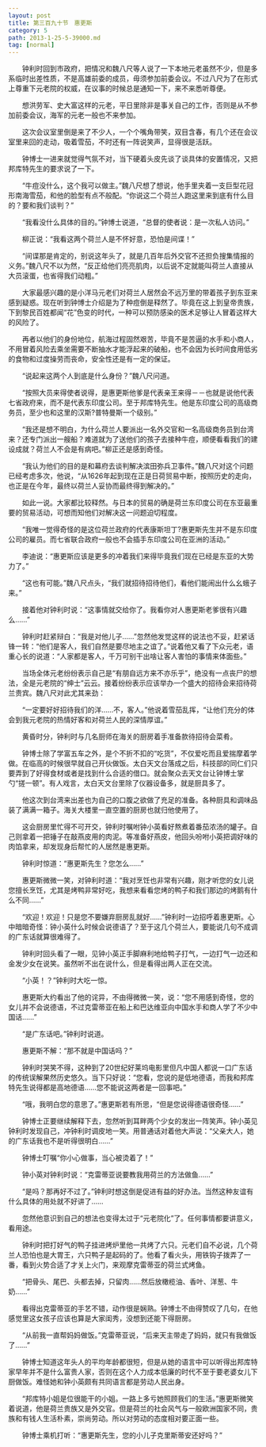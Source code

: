 ```yaml
---
layout: post
title: 第三百九十节　惠更斯
category: 5
path: 2013-1-25-5-39000.md
tag: [normal]
---
```


　　钟利时回到市政府，把情况和魏八尺等人说了一下本地元老虽然不少，但是多系临时出差性质，不是高雄前委的成员，毋须参加前委会议。不过八尺为了在形式上尊重下元老院的权威，在议事的时候总是通知一下，来不来悉听尊便。

　　想洪劳军、史大富这样的元老，平日里除非是事关自己的工作，否则是从不参加前委会议，海军的元老一般也不来参加。

　　这次会议室里倒是来了不少人，一个个嘴角带笑，双目含春，有几个还在会议室里来回的走动，吸着雪茄，不时还有一阵说笑声，显得很是活跃。

　　钟博士一进来就觉得气氛不对，当下硬着头皮先谈了谈具体的安置情况，又把邦库特先生的要求说了一下。

　　“牛痘没什么，这个我可以做主。”魏八尺想了想说，他手里夹着一支巨型花冠形南海雪茄，和他的脸型有点不般配。“你说这二个荷兰人跑这里来到底有什么目的？要和我们谈判？”

　　“我看没什么具体的目的。”钟博士说道，“总督的使者说：是一次私人访问。”

　　柳正说：“我看这两个荷兰人是不怀好意，恐怕是间谍！”

　　“间谍那是肯定的，别说这年头了，就是几百年后外交官不还担负搜集情报的义务。”魏八尺不以为然，“反正给他们亮亮肌肉，以后说不定就能叫荷兰人直接从大员滚蛋，也省得我们动粗。”

　　大家最感兴趣的是小洋马元老们对荷兰人居然会不远万里的带着孩子到东亚来感到疑惑。现在听到钟博士介绍是为了种痘倒是释然了。毕竟在这上到皇帝贵族，下到黎民百姓都闻“花”色变的时代，一种可以预防感染的医术足够让人冒着这样大的风险了。

　　再者以他们的身份地位，航海过程固然艰苦，毕竟不是苦逼的水手和小商人，不用冒着风险去乘坐需要不断抽水才能浮起来的破船，也不会因为长时间食用低劣的食物和过度操劳而丧命，安全性还是有一定的保证。

　　“说起来这两个人到底是什么身份？”魏八尺问道。

　　“按照大员来得使者说得，是惠更斯他爹是代表亲王来得－－也就是说他代表七省政府来，而不是代表东印度公司。至于邦库特先生。他是东印度公司的高级商务员，至少也和这里的汉斯?普特曼斯一个级别。”

　　“我还是想不明白，为什么荷兰人要派出一名外交官和一名高级商务员到台湾来？还专门派出一艘船？难道就为了送他们的孩子去接种牛痘，顺便看看我们的建设成就？荷兰人不会是有病吧。”柳正还是感到奇怪。

　　“我认为他们的目的是和幕府去谈判解决滨田弥兵卫事件。”魏八尺对这个问题已经考虑多次，他说，“从1626年起到现在正是日荷贸易中断，按照历史的走向，也正是在今年，最终以荷兰人妥协而最终得到解决的。”

　　如此一说。大家都比较释然。与日本的贸易的确是荷兰东印度公司在东亚最重要的贸易活动，可想而知他们对解决这一问题迫切程度。

　　“我唯一觉得奇怪的是这位荷兰政府的代表康斯坦丁?惠更斯先生并不是东印度公司的雇员。而七省联合政府一般也不会插手东印度公司在亚洲的活动。”

　　李迪说：“惠更斯应该是更多的冲着我们来得毕竟我们现在已经是东亚的大势力了。”

　　“这也有可能。”魏八尺点头，“我们就招待招待他们，看他们能闹出什么幺蛾子来。”

　　接着他对钟利时说：“这事情就交给你了。我看你对人惠更斯老爹很有兴趣么……”

　　钟利时赶紧辩白：“我是对他儿子……”忽然他发觉这样的说法也不妥，赶紧话锋一转：“他们是客人，我们自然是要尽地主之谊了。”说着他又看了下众元老，语重心长的说道：“人家都是客人，千万可别干出啥让客人害怕的事情来体面些。”

　　当场全体元老纷纷表示自己是“有朋自远方来不亦乐乎”，绝没有一点丧尸的想法，全是元老院的“绅士”云云。接着纷纷表示应该举办一个盛大的招待会来招待荷兰贵宾。魏八尺对此尤其来劲：

　　“一定要好好招待我们的洋……不，客人。”他说着雪茄乱挥，“让他们充分的体会到我元老院的热情好客和对荷兰人民的深情厚谊。”

　　黄昏时分，钟利时与几名厨师在海关的厨房着手准备款待招待会菜肴。

　　钟博士除了学富五车之外，是个不折不扣的“吃货”，不仅爱吃而且爱揣摩着学做。在临高的时候很早就自己开伙做饭。太白天文台落成之后，科技部的同仁们只要弄到了好得食材或者是找到什么合适的借口。就会聚众去天文台让钟博士掌勺“搓一顿”。有人戏言，太白天文台里除了仪器设备多，就是厨具多了。

　　他这次到台湾来出差也为自己的口腹之欲做了充足的准备。各种厨具和调味品装了满满一箱子。海关大楼里一直空置的厨房也就归他使用了。

　　这会厨房里忙得不可开交，钟利时嘱咐钟小英看好熬煮着番茄浓汤的罐子。自己则拿着一把锤子在敲燕皮用的肉泥。等准备好燕皮，他回头吩咐小英把调好味的肉馅拿来，却发现身后帮忙的人居然是惠更斯。

　　钟利时惊道：“惠更斯先生？您怎么……”

　　惠更斯微微一笑，对钟利时道：“我对烹饪也非常有兴趣，刚才听您的女儿说您擅长烹饪，尤其是烤鸭非常好吃，我想来看看您烤的鸭子和我们那边的烤鹅有什么不同……”

　　“欢迎！欢迎！只是您不要嫌弃厨房乱就好……”钟利时一边招呼着惠更斯。心中暗暗奇怪：钟小英什么时候会说德语了？至于这几个荷兰人，要能说几句不成调的广东话就算很难得了。

　　钟利时回头看了一眼，见钟小英正手脚麻利地给鸭子打气，一边打气一边还和金发少女在说笑。虽然听不出在说什么，但是看得出两人正在交流。

　　“小英！？”钟利时大吃一惊。

　　惠更斯大约看出了他的诧异，不由得微微一笑，说：“您不用感到奇怪，您的女儿并不会说德语，不过克雷蒂亚在船上和巴达维亚向中国水手和商人学了不少中国话……”

　　“是广东话吧。”钟利时说道。

　　惠更斯不解：“那不就是中国话吗？”

　　钟利时哭笑不得，这种到了20世纪好莱坞电影里但凡中国人都说一口广东话的传统误解果然历史悠久。当下只好说：“您看，您说的是低地德语，而我和邦库特先生说得都是高地德语……您不能说这两者是一回事吧。”

　　“哦，我明白您的意思了。”惠更斯若有所思，“但是您说得德语很奇怪……”

　　钟博士正要继续解释下去，忽然听到耳畔两个少女的发出一阵笑声。钟小英见钟利时发现自己，冲钟利时调皮地一笑。用普通话对着他大声说：“父亲大人，她的广东话我也不是听得很明白……”

　　钟博士叮嘱“你小心做事，当心被烫着了！”

　　钟小英对钟利时说：“克雷蒂亚说要教我用荷兰的方法做鱼……”

　　“是吗？那再好不过了。”钟利时想这倒是促进有益的好办法。当然这种友谊有什么具体的用处就不好讲了……

　　忽然他意识到自己的想法也变得太过于“元老院化”了。任何事情都要讲意义，看用途。

　　钟利时把打好气的鸭子挂进烤炉里他一共烤了六只。元老们自不必说，几个荷兰人恐怕也是大胃王，六只鸭子是起码的了。他看了看火头，用铁钩子拨弄了一番，看到火势合适了才关上火门，来观摩克雷蒂亚的荷兰式烤鱼。

　　“把骨头、尾巴、头都去掉，只留肉……然后放橄榄油、香叶、洋葱、牛奶……”

　　看得出克雷蒂亚的手艺不错，动作很是娴熟。钟博士不由得赞叹了几句，在他感觉里这女孩子应该也算是大家闺秀，没想到还能下得厨房。

　　“从前我一直帮妈妈做饭。”克雷蒂亚说，“后来天主带走了妈妈，就只有我做饭了……”

　　钟博士知道这年头人的平均年龄都很短，但是从她的语言中可以听得出邦库特家早年并不是什么富贵人家，否则在这个人力成本低廉的时代不至于要老婆女儿下厨做饭。难怪她和钟小英颇有共同语言都是劳动人民出身。

　　“邦库特小姐是位很能干的小姐。一路上多亏她照顾我们的生活。”惠更斯微笑着说道，他是荷兰贵族又是外交官。但是荷兰的社会风气与一般欧洲国家不同，贵族和有钱人生活朴素，崇尚劳动。所以对劳动的态度相对要正面一些。

　　钟博士乘机打听：“惠更斯先生，您的小儿子克里斯蒂安还好吗？”
